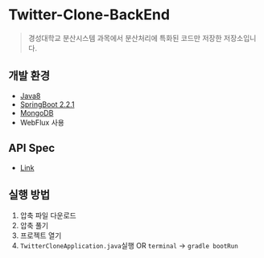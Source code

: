 # Twitter-Clone-BackEnd

> 경성대학교 분산시스템 과목에서 분산처리에 특화된 코드만 저장한 저장소입니다.

## 개발 환경
- [Java8](https://www.oracle.com/technetwork/java/javase/downloads/jdk8-downloads-2133151.html)
- [SpringBoot 2.2.1](https://start.spring.io/)
- [MongoDB](https://www.mongodb.com/)
- WebFlux 사용

## API Spec
- [Link](https://www.notion.so/ks14/API-3bebab565db14bac92425232bcbeaf7c)

## 실행 방법
1. 압축 파일 다운로드
2. 압축 풀기
3. 프로젝트 열기
4. `TwitterCloneApplication.java`실행 OR `terminal` -> `gradle bootRun`
